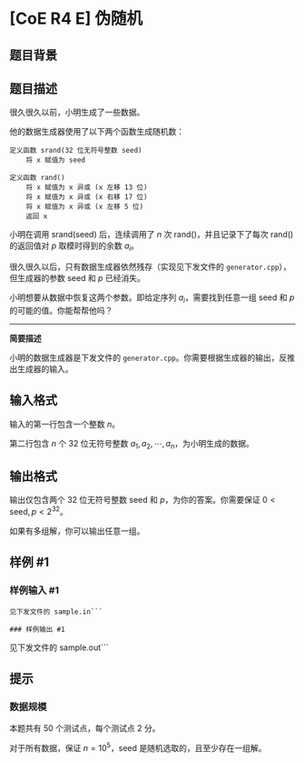 # [CoE R4 E] 伪随机

## 题目背景



## 题目描述

很久很久以前，小明生成了一些数据。

他的数据生成器使用了以下两个函数生成随机数：

```plain
定义函数 srand(32 位无符号整数 seed)
	将 x 赋值为 seed

定义函数 rand()
	将 x 赋值为 x 异或 (x 左移 13 位)
	将 x 赋值为 x 异或 (x 右移 17 位)
	将 x 赋值为 x 异或 (x 左移 5 位)
	返回 x
```

小明在调用 $\text{srand(seed)}$ 后，连续调用了 $n$ 次 $\text{rand()}$，并且记录下了每次 $\text{rand()}$ 的返回值对 $p$ 取模时得到的余数 $a_i$。

很久很久以后，只有数据生成器依然残存（实现见下发文件的 `generator.cpp`），但生成器的参数 $\text{seed}$ 和 $p$ 已经消失。

小明想要从数据中恢复这两个参数。即给定序列 $a_i$，需要找到任意一组 $\text{seed}$ 和 $p$ 的可能的值。你能帮帮他吗？

---

**简要描述**

小明的数据生成器是下发文件的 `generator.cpp`。你需要根据生成器的输出，反推出生成器的输入。


## 输入格式

输入的第一行包含一个整数 $n$。

第二行包含 $n$ 个 $32$ 位无符号整数 $a_1, a_2, \cdots, a_n$，为小明生成的数据。


## 输出格式

输出仅包含两个 $32$ 位无符号整数 $\text{seed}$ 和 $p$，为你的答案。你需要保证 $0 < \text{seed}, p < 2^{32}$。

如果有多组解，你可以输出任意一组。


## 样例 #1

### 样例输入 #1
```
见下发文件的 sample.in```

### 样例输出 #1

```
见下发文件的 sample.out```

## 提示

### 数据规模

本题共有 $50$ 个测试点，每个测试点 $2$ 分。

对于所有数据，保证 $n = 10^5$，$\text{seed}$ 是随机选取的，且至少存在一组解。

